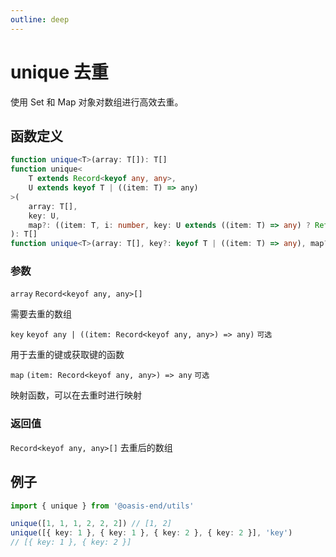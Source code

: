 ```yaml
---
outline: deep
---
```


# unique 去重

使用 Set 和 Map 对象对数组进行高效去重。

## 函数定义

```typescript
function unique<T>(array: T[]): T[]
function unique<
    T extends Record<keyof any, any>,
    U extends keyof T | ((item: T) => any)
>(
    array: T[],
    key: U,
    map?: ((item: T, i: number, key: U extends ((item: T) => any) ? ReturnType<U> : U extends string ? T[U] : never) => any)
): T[]
function unique<T>(array: T[], key?: keyof T | ((item: T) => any), map?: ((item: T, i: number, key: any) => any)): T[]
```

### 参数

`array` `Record<keyof any, any>[]`

需要去重的数组

`key` `keyof any | ((item: Record<keyof any, any>) => any)` `可选`

用于去重的键或获取键的函数

`map` `(item: Record<keyof any, any>) => any` `可选`

映射函数，可以在去重时进行映射

### 返回值

`Record<keyof any, any>[]` 去重后的数组

## 例子

```ts
import { unique } from '@oasis-end/utils'

unique([1, 1, 1, 2, 2, 2]) // [1, 2]
unique([{ key: 1 }, { key: 1 }, { key: 2 }, { key: 2 }], 'key')
// [{ key: 1 }, { key: 2 }]
```

